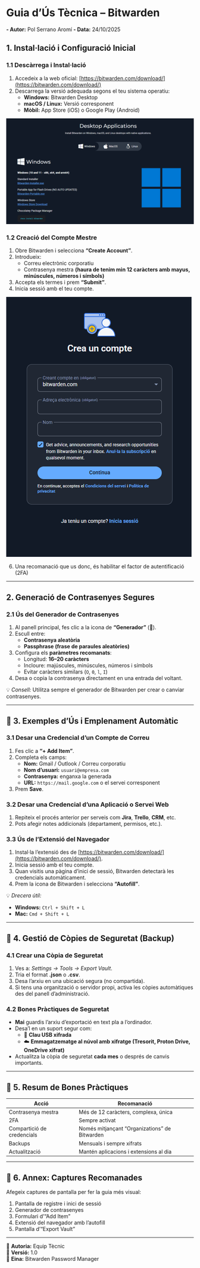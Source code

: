 # Guia d’Ús Tècnica – Bitwarden

**- Autor:** Pol Serrano Aromí
**- Data:** 24/10/2025

## 1. Instal·lació i Configuració Inicial

### 1.1 Descàrrega i Instal·lació
1. Accedeix a la web oficial: [https://bitwarden.com/download/](https://bitwarden.com/download/)
2. Descarrega la versió adequada segons el teu sistema operatiu:
   - **Windows:** Bitwarden Desktop  
   - **macOS / Linux:** Versió corresponent  
   - **Mòbil:** App Store (iOS) o Google Play (Android)
  
![imatge1](/tasca_01/img/imatge_01.png)

### 1.2 Creació del Compte Mestre
1. Obre Bitwarden i selecciona **“Create Account”**.  
2. Introdueix:
   - Correu electrònic corporatiu  
   - Contrasenya mestra **(haura de tenim min 12 caràcters amb mayus, minúscules, números i símbols)**  
3. Accepta els termes i prem **“Submit”**.  
4. Inicia sessió amb el teu compte.

![imatge2](/tasca_01/img/imatge_02.png)

6. Una recomanació que us donc, és habilitar el factor de autentificació (2FA)

---

## 2. Generació de Contrasenyes Segures

### 2.1 Ús del Generador de Contrasenyes
1. Al panell principal, fes clic a la icona de **“Generador”** (🔑).  
2. Escull entre:
   - **Contrasenya aleatòria**
   - **Passphrase (frase de paraules aleatòries)**
3. Configura els **paràmetres recomanats**:
   - Longitud: **16–20 caràcters**
   - Incloure: majúscules, minúscules, números i símbols
   - Evitar caràcters similars (`O`, `0`, `l`, `I`)
4. Desa o copia la contrasenya directament en una entrada del voltant.

💡 *Consell:* Utilitza sempre el generador de Bitwarden per crear o canviar contrasenyes.

---

## 🔹 3. Exemples d’Ús i Emplenament Automàtic

### 3.1 Desar una Credencial d’un Compte de Correu
1. Fes clic a **“+ Add Item”**.  
2. Completa els camps:
   - **Nom:** Gmail / Outlook / Correu corporatiu  
   - **Nom d’usuari:** `usuari@empresa.com`  
   - **Contrasenya:** enganxa la generada  
   - **URL:** `https://mail.google.com` o el servei corresponent  
3. Prem **Save**.

### 3.2 Desar una Credencial d’una Aplicació o Servei Web
1. Repiteix el procés anterior per serveis com **Jira**, **Trello**, **CRM**, etc.  
2. Pots afegir notes addicionals (departament, permisos, etc.).

### 3.3 Ús de l’Extensió del Navegador
1. Instal·la l’extensió des de [https://bitwarden.com/download/](https://bitwarden.com/download/).  
2. Inicia sessió amb el teu compte.  
3. Quan visitis una pàgina d’inici de sessió, Bitwarden detectarà les credencials automàticament.  
4. Prem la icona de Bitwarden i selecciona **“Autofill”**.

💡 *Drecera útil:*  
- **Windows:** `Ctrl + Shift + L`  
- **Mac:** `Cmd + Shift + L`

---

## 🔹 4. Gestió de Còpies de Seguretat (Backup)

### 4.1 Crear una Còpia de Seguretat
1. Ves a: *Settings → Tools → Export Vault*.  
2. Tria el format **.json** o **.csv**.  
3. Desa l’arxiu en una ubicació segura (no compartida).  
4. Si tens una organització o servidor propi, activa les còpies automàtiques des del panell d’administració.

### 4.2 Bones Pràctiques de Seguretat
- **Mai** guardis l’arxiu d’exportació en text pla a l’ordinador.  
- Desa’l en un suport segur com:
  - 🔐 **Clau USB xifrada**
  - ☁️ **Emmagatzematge al núvol amb xifratge (Tresorit, Proton Drive, OneDrive xifrat)**  
- Actualitza la còpia de seguretat **cada mes** o després de canvis importants.

---

## 🔹 5. Resum de Bones Pràctiques

| Acció | Recomanació |
|-------|--------------|
| Contrasenya mestra | Més de 12 caràcters, complexa, única |
| 2FA | Sempre activat |
| Compartició de credencials | Només mitjançant “Organizations” de Bitwarden |
| Backups | Mensuals i sempre xifrats |
| Actualització | Mantén aplicacions i extensions al dia |

---

## 🔹 6. Annex: Captures Recomanades
Afegeix captures de pantalla per fer la guia més visual:
1. Pantalla de registre i inici de sessió  
2. Generador de contrasenyes  
3. Formulari d’“Add Item”  
4. Extensió del navegador amb l’autofill  
5. Pantalla d’“Export Vault”  

---

📘 **Autoria:** Equip Tècnic  
📅 **Versió:** 1.0  
🔐 **Eina:** Bitwarden Password Manager

